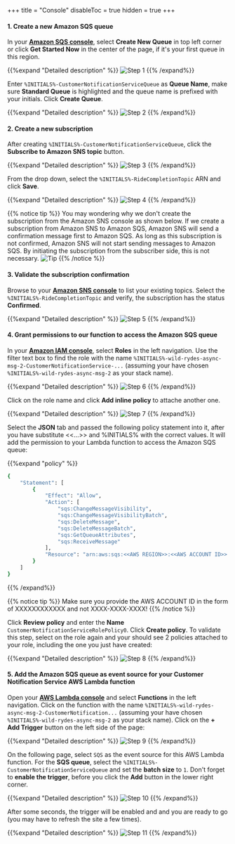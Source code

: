 +++
title = "Console"
disableToc = true
hidden = true
+++

#### 1. Create a new Amazon SQS queue

In your **[Amazon SQS console](https://console.aws.amazon.com/sqs/home?)**, select **Create New Queue** in top left corner or click **Get Started Now** in the center of the page, if it's your first queue in this region.

{{%expand "Detailed description" %}}
![Step 1](step-1-console.png)
{{% /expand%}}

Enter `%INITIALS%-CustomerNotificationServiceQueue` as **Queue Name**, make sure **Standard Queue** is highlighted and the queue name is prefixed with your initials. Click **Create Queue**.

{{%expand "Detailed description" %}}
![Step 2](step-2-console.png)
{{% /expand%}}

#### 2. Create a new subscription

After creating `%INITIALS%-CustomerNotificationServiceQueue`, click the **Subscribe to Amazon SNS topic** button.

{{%expand "Detailed description" %}}
![Step 3](step-3-console.png)
{{% /expand%}}

From the drop down, select the `%INITIALS%-RideCompletionTopic` ARN and click **Save**.

{{%expand "Detailed description" %}}
![Step 4](step-4-console.png)
{{% /expand%}}

{{% notice tip %}}
You may wondering why we don't create the subscription from the Amazon SNS console as shown below. If we create a subscription from Amazon SNS to Amazon SQS, Amazon SNS will send a confirmation message first to Amazon SQS. As long as this subscription is not confirmed, Amazon SNS will not start sending messages to Amazon SQS.
By initiating the subscription from the subscriber side, this is not necessary.
![Tip](tip.png)
{{% /notice %}}

#### 3. Validate the subscription confirmation

Browse to your **[Amazon SNS console](https://console.aws.amazon.com/sns/v3/home?#/topics)** to list your existing topics. Select the `%INITIALS%-RideCompletionTopic` and verify, the subscription has the status **Confirmed**.

{{%expand "Detailed description" %}}
![Step 5](step-5-console.png)
{{% /expand%}}


#### 4. Grant permissions to our function to access the Amazon SQS queue

In your **[Amazon IAM console](https://console.aws.amazon.com/iam)**, select **Roles** in the left navigation. Use the filter text box to find the role with the name `%INITIALS%-wild-rydes-async-msg-2-CustomerNotificationService-...` (assuming your have chosen `%INITIALS%-wild-rydes-async-msg-2` as your stack name).  

{{%expand "Detailed description" %}}
![Step 6](step-6-console.png)
{{% /expand%}}

Click on the role name and click **Add inline policy** to attache another one.

{{%expand "Detailed description" %}}
![Step 7](step-7-console.png)
{{% /expand%}}

Select the **JSON** tab and passed the following policy statement into it, after you have substitute <<...>> and %INITIALS% with the correct values. It will add the permission to your Lambda function to access the Amazon SQS queue:

{{%expand "policy" %}}
```bash
{
    "Statement": [
        {
            "Effect": "Allow",
            "Action": [
                "sqs:ChangeMessageVisibility",
                "sqs:ChangeMessageVisibilityBatch",
                "sqs:DeleteMessage",
                "sqs:DeleteMessageBatch",
                "sqs:GetQueueAttributes",
                "sqs:ReceiveMessage"
            ],
            "Resource": "arn:aws:sqs:<<AWS REGION>>:<<AWS ACCOUNT ID>>:%INITIALS%-CustomerNotificationServiceQueue"
        }
    ]
}
```
{{% /expand%}}

{{% notice tip %}}
Make sure you provide the AWS ACCOUNT ID in the form of XXXXXXXXXXXX and not XXXX-XXXX-XXXX!
{{% /notice %}}

Click **Review policy** and enter the **Name** `CustomerNotificationServiceRolePolicy0`. Click **Create policy**. To validate this step, select on the role again and your should see 2 policies attached to your role, including the one you just have created:  

{{%expand "Detailed description" %}}
![Step 8](step-8-console.png)
{{% /expand%}}


#### 5. Add the Amazon SQS queue as event source for your Customer Notification Service AWS Lambda function

Open your **[AWS Lambda console](https://console.aws.amazon.com/lambda/home?#/functions)** and select **Functions** in the left navigation. Click on the function with the name `%INITIALS%-wild-rydes-async-msg-2-CustomerNotification...` (assuming your have chosen `%INITIALS%-wild-rydes-async-msg-2` as your stack name). Click on the **+ Add Trigger** button on the left side of the page:

{{%expand "Detailed description" %}}
![Step 9](step-9-console.png)
{{% /expand%}}

On the following page, select `SQS` as the event source for this AWS Lambda function. For the **SQS queue**, select the `%INITIALS%-CustomerNotificationServiceQueue` and set the **batch size** to `1`. Don't forget to **enable the trigger**, before you click the **Add** button in the lower right corner.

{{%expand "Detailed description" %}}
![Step 10](step-10-console.png)
{{% /expand%}}

After some seconds, the trigger will be enabled and and you are ready to go (you may have to refresh the site a few times).

{{%expand "Detailed description" %}}
![Step 11](step-11-console.png)
{{% /expand%}}

